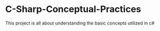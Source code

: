 # C-Sharp-Conceptual-Practices
This project is all about understanding the basic concepts utilized in c#
